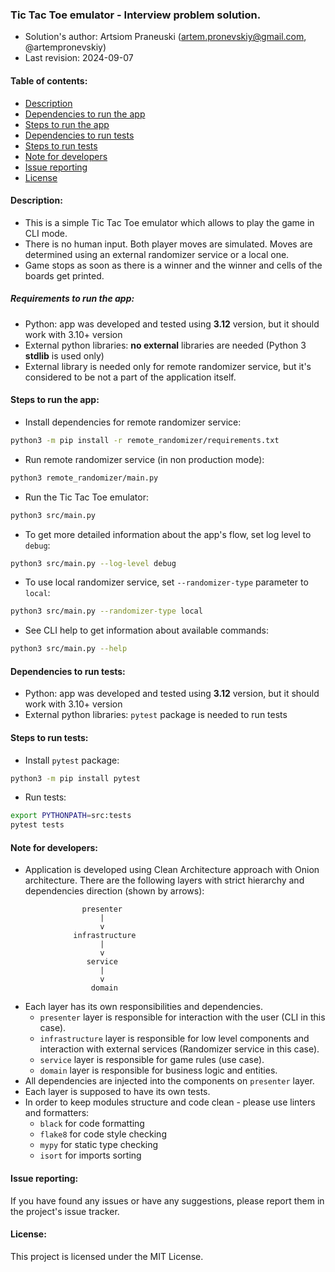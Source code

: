 ### Tic Taс Toe emulator - Interview problem solution.

- Solution's author: Artsiom Praneuski (artem.pronevskiy@gmail.com, @artempronevskiy)
- Last revision: 2024-09-07

#### Table of contents:

- [Description](#description)
- [Dependencies to run the app](#requirements-to-run-the-app)
- [Steps to run the app](#steps-to-run-the-app)
- [Dependencies to run tests](#dependencies-to-run-tests)
- [Steps to run tests](#steps-to-run-tests)
- [Note for developers](#note-for-developers)
- [Issue reporting](#issue-reporting)
- [License](#license)

#### Description:

- This is a simple Tic Tac Toe emulator which allows to play the game in CLI mode.
- There is no human input. Both player moves are simulated. Moves are determined using an external randomizer service or a local one.
- Game stops as soon as there is a winner and the winner and cells of the boards get printed.

##### Requirements to run the app:

- Python: app was developed and tested using **3.12** version, but it should work with 3.10+ version
- External python libraries: **no external** libraries are needed (Python 3 **stdlib** is used only)
- External library is needed only for remote randomizer service, but it's considered to be not a part of the application itself.

#### Steps to run the app:

- Install dependencies for remote randomizer service:
```bash
python3 -m pip install -r remote_randomizer/requirements.txt
```

- Run remote randomizer service (in non production mode):
```bash
python3 remote_randomizer/main.py
```

- Run the Tic Tac Toe emulator:
```bash
python3 src/main.py
```

- To get more detailed information about the app's flow, set log level to `debug`:
```bash
python3 src/main.py --log-level debug
```

- To use local randomizer service, set `--randomizer-type` parameter to `local`:
```bash
python3 src/main.py --randomizer-type local
```

- See CLI help to get information about available commands:
```bash
python3 src/main.py --help
```

#### Dependencies to run tests:

- Python: app was developed and tested using **3.12** version, but it should work with 3.10+ version
- External python libraries: `pytest` package is needed to run tests

#### Steps to run tests:

- Install `pytest` package:
```bash
python3 -m pip install pytest
```

- Run tests:
```bash
export PYTHONPATH=src:tests
pytest tests
```

#### Note for developers:

- Application is developed using Clean Architecture approach with Onion architecture. There are the following layers with strict hierarchy and dependencies direction (shown by arrows):
```
                presenter
                    |
                    v
              infrastructure
                    |
                    v
                 service
                    |
                    v
                  domain
```
- Each layer has its own responsibilities and dependencies.
  - `presenter` layer is responsible for interaction with the user (CLI in this case).
  - `infrastructure` layer is responsible for low level components and interaction with external services (Randomizer service in this case).
  - `service` layer is responsible for game rules (use case).
  - `domain` layer is responsible for business logic and entities.
- All dependencies are injected into the components on `presenter` layer.
- Each layer is supposed to have its own tests.
- In order to keep modules structure and code clean - please use linters and formatters:
  - `black` for code formatting
  - `flake8` for code style checking
  - `mypy` for static type checking
  - `isort` for imports sorting

#### Issue reporting:

If you have found any issues or have any suggestions, please report them in the project's issue tracker.

#### License:

This project is licensed under the MIT License.
